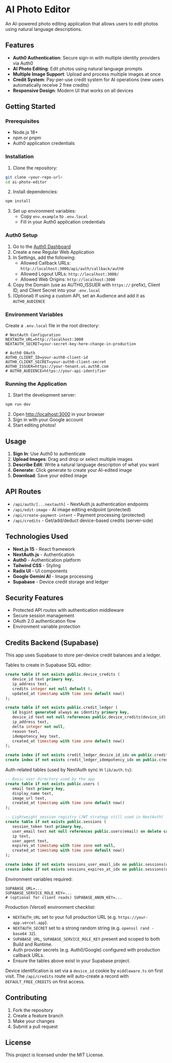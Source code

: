 # AI Photo Editor

An AI-powered photo editing application that allows users to edit photos using natural language descriptions.

## Features

- **Auth0 Authentication**: Secure sign-in with multiple identity providers via Auth0
- **AI Photo Editing**: Edit photos using natural language prompts
- **Multiple Image Support**: Upload and process multiple images at once
- **Credit System**: Pay-per-use credit system for AI operations (new users automatically receive 2 free credits)
- **Responsive Design**: Modern UI that works on all devices

## Getting Started

### Prerequisites

- Node.js 18+ 
- npm or pnpm
- Auth0 application credentials

### Installation

1. Clone the repository:
```bash
git clone <your-repo-url>
cd ai-photo-editor
```

2. Install dependencies:
```bash
npm install
```

3. Set up environment variables:
   - Copy `env.example` to `.env.local`
   - Fill in your Auth0 application credentials

### Auth0 Setup

1. Go to the [Auth0 Dashboard](https://manage.auth0.com/)
2. Create a new Regular Web Application
3. In Settings, add the following:
   - Allowed Callback URLs: `http://localhost:3000/api/auth/callback/auth0`
   - Allowed Logout URLs: `http://localhost:3000/`
   - Allowed Web Origins: `http://localhost:3000`
4. Copy the Domain (use as AUTH0_ISSUER with `https://` prefix), Client ID, and Client Secret into your `.env.local`
5. (Optional) If using a custom API, set an Audience and add it as `AUTH0_AUDIENCE`

### Environment Variables

Create a `.env.local` file in the root directory:

```env
# NextAuth Configuration
NEXTAUTH_URL=http://localhost:3000
NEXTAUTH_SECRET=your-secret-key-here-change-in-production

# Auth0 OAuth
AUTH0_CLIENT_ID=your-auth0-client-id
AUTH0_CLIENT_SECRET=your-auth0-client-secret
AUTH0_ISSUER=https://your-tenant.us.auth0.com
# AUTH0_AUDIENCE=https://your-api-identifier
```

### Running the Application

1. Start the development server:
```bash
npm run dev
```

2. Open [http://localhost:3000](http://localhost:3000) in your browser
3. Sign in with your Google account
4. Start editing photos!

## Usage

1. **Sign In**: Use Auth0 to authenticate
2. **Upload Images**: Drag and drop or select multiple images
3. **Describe Edit**: Write a natural language description of what you want
4. **Generate**: Click generate to create your AI-edited image
5. **Download**: Save your edited image

## API Routes

- `/api/auth/[...nextauth]` - NextAuth.js authentication endpoints
- `/api/edit-image` - AI image editing endpoint (protected)
- `/api/create-payment-intent` - Payment processing (protected)
- `/api/credits` - Get/add/deduct device-based credits (server-side)

## Technologies Used

- **Next.js 15** - React framework
- **NextAuth.js** - Authentication
- **Auth0** - Authentication platform
- **Tailwind CSS** - Styling
- **Radix UI** - UI components
- **Google Gemini AI** - Image processing
- **Supabase** - Device credit storage and ledger

## Security Features

- Protected API routes with authentication middleware
- Secure session management
- OAuth 2.0 authentication flow
- Environment variable protection

## Credits Backend (Supabase)

This app uses Supabase to store per-device credit balances and a ledger.

Tables to create in Supabase SQL editor:

```sql
create table if not exists public.device_credits (
   device_id text primary key,
   ip_address text,
   credits integer not null default 0,
   updated_at timestamp with time zone default now()
);

create table if not exists public.credit_ledger (
   id bigint generated always as identity primary key,
   device_id text not null references public.device_credits(device_id) on delete cascade,
   ip_address text,
   delta integer not null,
   reason text,
   idempotency_key text,
   created_at timestamp with time zone default now()
);

create index if not exists credit_ledger_device_id_idx on public.credit_ledger(device_id);
create index if not exists credit_ledger_idempotency_idx on public.credit_ledger(idempotency_key);
```

Auth-related tables (used by NextAuth sync in `lib/auth.ts`):

```sql
-- Basic user directory used by the app
create table if not exists public.users (
   email text primary key,
   display_name text,
   image_url text,
   created_at timestamp with time zone default now()
);

-- Lightweight session registry (JWT strategy still used in NextAuth)
create table if not exists public.sessions (
   session_token text primary key,
   user_email text not null references public.users(email) on delete cascade,
   ip text,
   user_agent text,
   expires_at timestamp with time zone not null,
   created_at timestamp with time zone default now()
);

create index if not exists sessions_user_email_idx on public.sessions(user_email);
create index if not exists sessions_expires_at_idx on public.sessions(expires_at);
```

Environment variables required:

```env
SUPABASE_URL=...
SUPABASE_SERVICE_ROLE_KEY=...
# (optional for client reads) SUPABASE_ANON_KEY=...
```

Production (Vercel) environment checklist:

- `NEXTAUTH_URL` set to your full production URL (e.g. `https://your-app.vercel.app`).
- `NEXTAUTH_SECRET` set to a strong random string (e.g. `openssl rand -base64 32`).
- `SUPABASE_URL`, `SUPABASE_SERVICE_ROLE_KEY` present and scoped to both Build and Runtime.
- Auth provider secrets (e.g. Auth0/Google) configured with production callback URLs.
- Ensure the tables above exist in your Supabase project.

Device identification is set via a `device_id` cookie by `middleware.ts` on first visit. The `/api/credits` route will auto-create a record with `DEFAULT_FREE_CREDITS` on first access.

## Contributing

1. Fork the repository
2. Create a feature branch
3. Make your changes
4. Submit a pull request

## License

This project is licensed under the MIT License.
